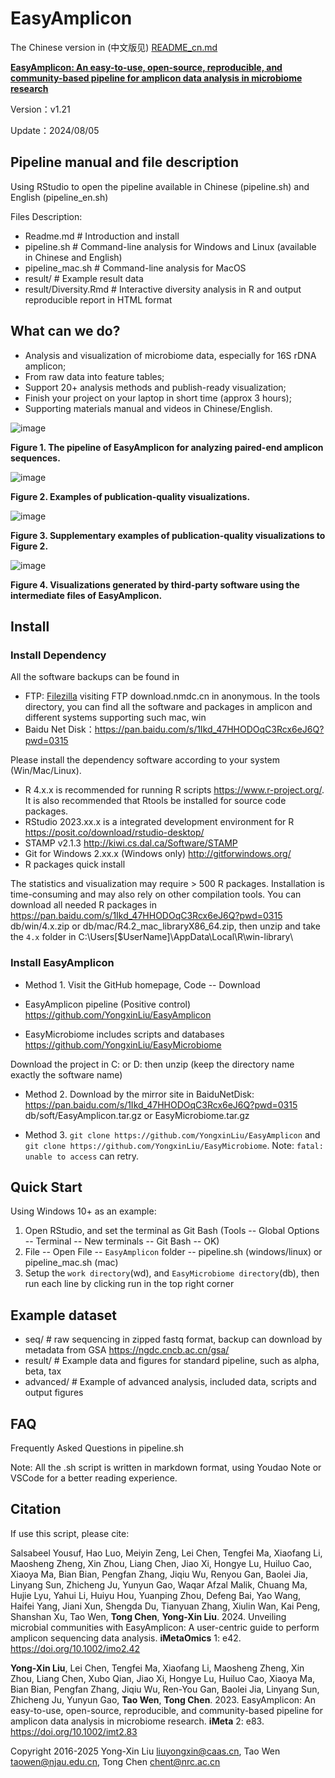 # EasyAmplicon

The Chinese version in (中文版见) [README_cn.md](./README_cn.md)

[**EasyAmplicon: An easy-to-use, open-source, reproducible, and community-based pipeline for amplicon data analysis in microbiome research**](https://doi.org/10.1002/imt2.83)

Version：v1.21

Update：2024/08/05

## Pipeline manual and file description

Using RStudio to open the pipeline available in Chinese (pipeline.sh) and English (pipeline_en.sh)

Files Description:

- Readme.md # Introduction and install
- pipeline.sh # Command-line analysis for Windows and Linux (available in Chinese and English) 
- pipeline_mac.sh # Command-line analysis for MacOS
- result/ # Example result data
- result/Diversity.Rmd # Interactive diversity analysis in R and output reproducible report in HTML format

## What can we do? 

- Analysis and visualization of microbiome data, especially for 16S rDNA amplicon;
- From raw data into feature tables;
- Support 20+ analysis methods and publish-ready visualization;
- Finish your project on your laptop in short time (approx 3 hours);
- Supporting materials manual and videos in Chinese/English.

![image](http://www.imeta.science/github/EasyAmplicon/result/Figure1.jpg)

**Figure 1. The pipeline of EasyAmplicon for analyzing paired-end amplicon sequences.**

![image](http://www.imeta.science/github/EasyAmplicon/result/Figure2.jpg)

**Figure 2. Examples of publication-quality visualizations.**

![image](http://www.imeta.science/github/EasyAmplicon/result/Figure3.jpg)

**Figure 3. Supplementary examples of publication-quality visualizations to Figure 2.**

![image](http://www.imeta.science/github/EasyAmplicon/result/Figure4.jpg)

**Figure 4. Visualizations generated by third-party software using the intermediate files of EasyAmplicon.**

## Install 

### Install Dependency

All the software backups can be found in 

- FTP: [Filezilla](https://filezilla-project.org/index.php) visiting FTP download.nmdc.cn in anonymous. In the tools directory, you can find all the software and packages in amplicon and different systems supporting such mac, win
- Baidu Net Disk：https://pan.baidu.com/s/1Ikd_47HHODOqC3Rcx6eJ6Q?pwd=0315 

Please install the dependency software according to your system (Win/Mac/Linux).

- R 4.x.x is recommended for running R scripts https://www.r-project.org/. It is also recommended that Rtools be installed for source code packages.
- RStudio 2023.xx.x is a integrated development environment for R https://posit.co/download/rstudio-desktop/
- STAMP v2.1.3 http://kiwi.cs.dal.ca/Software/STAMP 
- Git for Windows 2.xx.x (Windows only) http://gitforwindows.org/
- R packages quick install

The statistics and visualization may require > 500 R packages. Installation is time-consuming and may also rely on other compilation tools. You can download all needed R packages in https://pan.baidu.com/s/1Ikd_47HHODOqC3Rcx6eJ6Q?pwd=0315 db/win/4.x.zip or db/mac/R4.2_mac_libraryX86_64.zip, then unzip and take the `4.x` folder in C:\Users\[$UserName]\AppData\Local\R\win-library\

### Install EasyAmplicon 

- Method 1. Visit the GitHub homepage, Code -- Download

- EasyAmplicon pipeline (Positive control) https://github.com/YongxinLiu/EasyAmplicon
- EasyMicrobiome includes scripts and databases https://github.com/YongxinLiu/EasyMicrobiome

Download the project in C: or D: then unzip (keep the directory name exactly the software name)

- Method 2. Download by the mirror site in BaiduNetDisk: https://pan.baidu.com/s/1Ikd_47HHODOqC3Rcx6eJ6Q?pwd=0315 db/soft/EasyAmplicon.tar.gz or EasyMicrobiome.tar.gz

- Method 3. `git clone https://github.com/YongxinLiu/EasyAmplicon` and `git clone https://github.com/YongxinLiu/EasyMicrobiome`. Note: `fatal: unable to access` can retry.

## Quick Start 

Using Windows 10+ as an example:

1. Open RStudio, and set the terminal as Git Bash (Tools -- Global Options -- Terminal -- New terminals -- Git Bash -- OK)
2. File -- Open File -- `EasyAmplicon` folder -- pipeline.sh (windows/linux) or pipeline_mac.sh (mac)
3. Setup the `work directory`(wd), and `EasyMicrobiome directory`(db), then run each line by clicking run in the top right corner

## Example dataset 

- seq/ # raw sequencing in zipped fastq format, backup can download by metadata from GSA https://ngdc.cncb.ac.cn/gsa/
- result/ # Example data and figures for standard pipeline, such as alpha, beta, tax
- advanced/ # Example of advanced analysis, included data, scripts and output figures

## FAQ 

Frequently Asked Questions in pipeline.sh

Note: All the .sh script is written in markdown format, using Youdao Note or VSCode for a better reading experience.

## Citation
If use this script, please cite:

Salsabeel Yousuf, Hao Luo, Meiyin Zeng, Lei Chen, Tengfei Ma, Xiaofang Li, Maosheng Zheng, Xin Zhou, Liang Chen, Jiao Xi, Hongye Lu, Huiluo Cao, Xiaoya Ma, Bian Bian, Pengfan Zhang, Jiqiu Wu, Renyou Gan, Baolei Jia, Linyang Sun, Zhicheng Ju, Yunyun Gao, Waqar Afzal Malik, Chuang Ma, Hujie Lyu, Yahui Li, Huiyu Hou, Yuanping Zhou, Defeng Bai, Yao Wang, Haifei Yang, Jiani Xun, Shengda Du, Tianyuan Zhang, Xiulin Wan, Kai Peng, Shanshan Xu, Tao Wen, **Tong Chen**, **Yong-Xin Liu**. 2024. Unveiling microbial communities with EasyAmplicon: A user-centric guide to perform amplicon sequencing data analysis. **iMetaOmics** 1: e42. https://doi.org/10.1002/imo2.42

**Yong-Xin Liu**, Lei Chen, Tengfei Ma, Xiaofang Li, Maosheng Zheng, Xin Zhou, Liang Chen, Xubo Qian, Jiao Xi, Hongye Lu, Huiluo Cao, Xiaoya Ma, Bian Bian, Pengfan Zhang, Jiqiu Wu, Ren-You Gan, Baolei Jia, Linyang Sun, Zhicheng Ju, Yunyun Gao, **Tao Wen**, **Tong Chen**. 2023. EasyAmplicon: An easy-to-use, open-source, reproducible, and community-based pipeline for amplicon data analysis in microbiome research. **iMeta** 2: e83. https://doi.org/10.1002/imt2.83

Copyright 2016-2025 Yong-Xin Liu <liuyongxin@caas.cn>, Tao Wen <taowen@njau.edu.cn>, Tong Chen <chent@nrc.ac.cn>
